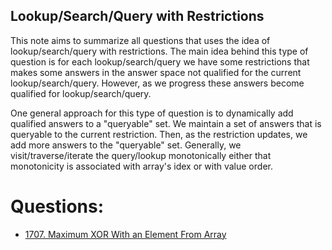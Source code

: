 <!-- 2024-02-15 20:46:17 -->
Lookup/Search/Query with Restrictions
-------------------------------------
This note aims to summarize all questions that uses the idea of lookup/search/query with restrictions.
The main idea behind this type of question is for each lookup/search/query we have some restrictions that 
makes some answers in the answer space not qualified for the current lookup/search/query. However, as we 
progress these answers become qualified for lookup/search/query. 

One general approach for this type of question is to dynamically add qualified answers to a "queryable" set.
We maintain a set of answers that is queryable to the current restriction. Then, as the restriction updates,
we add more answers to the "queryable" set. Generally, we visit/traverse/iterate the query/lookup monotonically
either that monotonicity is associated with array's idex or with value order. 


Questions:
==========
- [1707. Maximum XOR With an Element From Array](https://leetcode.com/problems/maximum-xor-with-an-element-from-array/)

